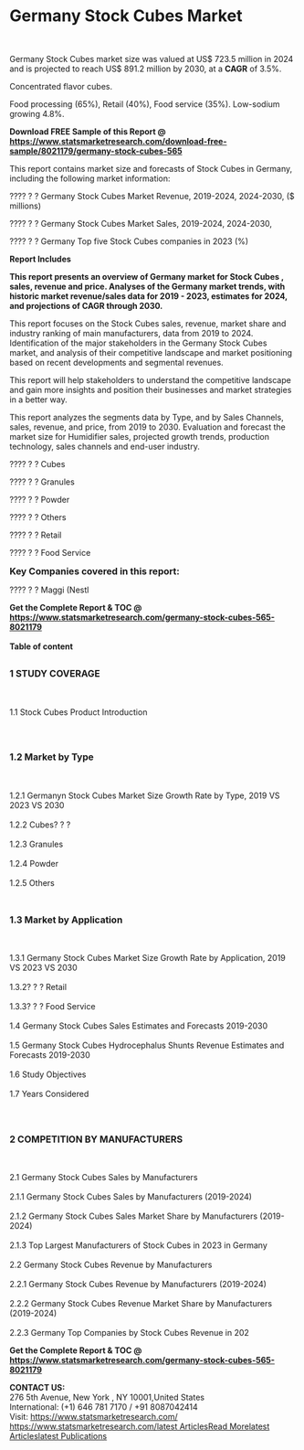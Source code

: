 <h1>Germany Stock Cubes Market</h1><br/><p>Germany Stock Cubes market size was valued at US$ 723.5 million in 2024 and is projected to reach US$ 891.2 million by 2030, at a <strong>CAGR</strong> of 3.5%.</p><p>Concentrated flavor cubes.</p><p>Food processing (65%), Retail (40%), Food service (35%). Low-sodium growing 4.8%.</p><p><strong>Download FREE Sample of this Report @ <a href="https://www.statsmarketresearch.com/download-free-sample/8021179/germany-stock-cubes-565">https://www.statsmarketresearch.com/download-free-sample/8021179/germany-stock-cubes-565</a></strong></p><p>This report contains market size and forecasts of Stock Cubes in Germany, including the following market information:</p><p>???? ? ? Germany Stock Cubes Market Revenue, 2019-2024, 2024-2030, ($ millions)</p><p>???? ? ? Germany Stock Cubes Market Sales, 2019-2024, 2024-2030,</p><p>???? ? ? Germany Top five Stock Cubes companies in 2023 (%)</p><p><strong>Report Includes</strong></p><p><strong>This report presents an overview of Germany market for Stock Cubes , sales, revenue and price. Analyses of the Germany market trends, with historic market revenue/sales data for 2019 - 2023, estimates for 2024, and projections of <strong>CAGR</strong> through 2030.</strong></p><p>This report focuses on the Stock Cubes sales, revenue, market share and industry ranking of main manufacturers, data from 2019 to 2024. Identification of the major stakeholders in the Germany Stock Cubes market, and analysis of their competitive landscape and market positioning based on recent developments and segmental revenues.</p><p>This report will help stakeholders to understand the competitive landscape and gain more insights and position their businesses and market strategies in a better way.</p><p>This report analyzes the segments data by Type, and by Sales Channels, sales, revenue, and price, from 2019 to 2030. Evaluation and forecast the market size for Humidifier sales, projected growth trends, production technology, sales channels and end-user industry.</p><p>???? ? ? Cubes</p><p>???? ? ? Granules</p><p>???? ? ? Powder</p><p>???? ? ? Others</p><p>???? ? ? Retail</p><p>???? ? ? Food Service</p><p><span style="font-size:16px"><strong>Key Companies covered in this report:</strong></span></p><p>???? ? ? Maggi (Nestl</p><div><b>Get the Complete Report & TOC @ <a href="https://www.statsmarketresearch.com/germany-stock-cubes-565-8021179">https://www.statsmarketresearch.com/germany-stock-cubes-565-8021179</a></b></div><br><b>Table of content</b><p><h2><span style="font-size:16px"><strong>1 STUDY COVERAGE</strong></span></h2><br /><p>1.1 Stock Cubes Product Introduction</p><br /><h2><span style="font-size:16px"><strong>1.2 Market by Type</strong></span></h2><br /><p>1.2.1 Germanyn Stock Cubes Market Size Growth Rate by Type, 2019 VS 2023 VS 2030<br /><br />1.2.2 Cubes? ? ? <br /><br />1.2.3 Granules<br /><br />1.2.4 Powder<br /><br />1.2.5 Others<br /><br /><h2><span style="font-size:16px"><strong>1.3 Market by Application</strong></span></h2><br /><p>1.3.1 Germany Stock Cubes Market Size Growth Rate by Application, 2019 VS 2023 VS 2030<br /><br />1.3.2? ? ? Retail<br /><br />1.3.3? ? ? Food Service<br /><br />1.4 Germany Stock Cubes Sales Estimates and Forecasts 2019-2030<br /><br />1.5 Germany Stock Cubes Hydrocephalus Shunts Revenue Estimates and Forecasts 2019-2030<br /><br />1.6 Study Objectives<br /><br />1.7 Years Considered</p><br /><h2><span style="font-size:16px"><strong>2 COMPETITION BY MANUFACTURERS</strong></span></h2><br /><p>2.1 Germany Stock Cubes Sales by Manufacturers<br /><br />2.1.1 Germany Stock Cubes Sales by Manufacturers (2019-2024)<br /><br />2.1.2 Germany Stock Cubes Sales Market Share by Manufacturers (2019-2024)<br /><br />2.1.3 Top Largest Manufacturers of Stock Cubes in 2023 in Germany<br /><br />2.2 Germany Stock Cubes Revenue by Manufacturers<br /><br />2.2.1 Germany Stock Cubes Revenue by Manufacturers (2019-2024)<br /><br />2.2.2 Germany Stock Cubes Revenue Market Share by Manufacturers (2019-2024)<br /><br />2.2.3 Germany Top Companies by Stock Cubes Revenue in 202<br><div><b>Get the Complete Report & TOC @ <a href="https://www.statsmarketresearch.com/germany-stock-cubes-565-8021179">https://www.statsmarketresearch.com/germany-stock-cubes-565-8021179</a></b></div></p> <b>CONTACT US:</b><br>276 5th Avenue, New York , NY 10001,United States<br>International: (+1) 646 781 7170 / +91 8087042414<br>Visit: <a href="https://www.statsmarketresearch.com/">https://www.statsmarketresearch.com/</a><br><a href="https://gyeongbokgung.com">https://www.statsmarketresearch.com/</a><a href="https://hallyeomaritime.com">latest Articles</a><a href="https://jingwansa.com">Read More</a><a href=https://nguoiviet.jp/">latest Articles</a><a href="https://www.intelmarketresearch.com/">latest Publications</a>